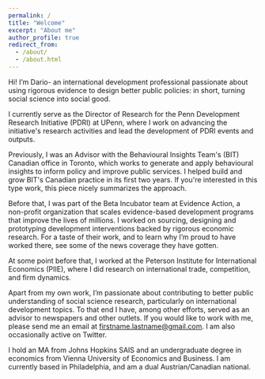 ```yaml
---
permalink: /
title: "Welcome"
excerpt: "About me"
author_profile: true
redirect_from: 
  - /about/
  - /about.html
---
```


Hi! I’m Dario- an international development professional passionate about using rigorous evidence to design better public policies: in short, turning social science into social good. 

I currently serve as the Director of Research for the Penn Development Research Initiative (PDRI) at UPenn, where I work on advancing the initiative's research activities and lead the development of PDRI events and outputs.

Previously, I was an Advisor with the Behavioural Insights Team's (BIT) Canadian office in Toronto, which works to generate and apply behavioural insights to inform policy and improve public services. I helped build and grow BIT's Canadian practice in its first two years. If you're interested in this type work, this piece nicely summarizes the approach.

Before that, I was part of the Beta Incubator team at Evidence Action, a non-profit organization that scales evidence-based development programs that improve the lives of millions. I worked on sourcing, designing and prototyping development interventions backed by rigorous economic research. For a taste of their work, and to learn why I’m proud to have worked there, see some of the news coverage they have gotten.

At some point before that, I worked at the Peterson Institute for International Economics (PIIE), where I did research on international trade, competition, and firm dynamics.

Apart from my own work, I’m passionate about contributing to better public understanding of social science research, particularly on international development topics. To that end I have, among other efforts, served as an advisor to newspapers and other outlets. If you would like to work with me, please send me an email at firstname.lastname@gmail.com. I am also occasionally active on Twitter.

I hold an MA from Johns Hopkins SAIS and an undergraduate degree in economics from Vienna University of Economics and Business. I am currently based in Philadelphia, and am a dual Austrian/Canadian national.